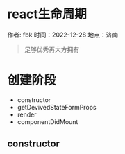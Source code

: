 # react生命周期

作者: fbk
时间：2022-12-28
地点：济南
>足够优秀再大方拥有 
# 创建阶段
- constructor
- getDevivedStateFormProps
- render
- componentDidMount

## constructor

